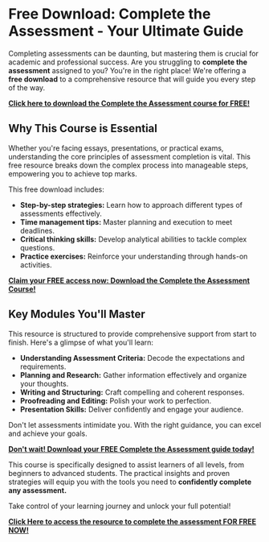 # Free Download: Complete the Assessment - Your Ultimate Guide

Completing assessments can be daunting, but mastering them is crucial for academic and professional success. Are you struggling to **complete the assessment** assigned to you? You're in the right place! We're offering a **free download** to a comprehensive resource that will guide you every step of the way.

[**Click here to download the Complete the Assessment course for FREE!**](https://udemywork.com/complete-the-assessment)

## Why This Course is Essential

Whether you're facing essays, presentations, or practical exams, understanding the core principles of assessment completion is vital. This free resource breaks down the complex process into manageable steps, empowering you to achieve top marks.

This free download includes:

*   **Step-by-step strategies:** Learn how to approach different types of assessments effectively.
*   **Time management tips:** Master planning and execution to meet deadlines.
*   **Critical thinking skills:** Develop analytical abilities to tackle complex questions.
*   **Practice exercises:** Reinforce your understanding through hands-on activities.

[**Claim your FREE access now: Download the Complete the Assessment Course!**](https://udemywork.com/complete-the-assessment)

## Key Modules You'll Master

This resource is structured to provide comprehensive support from start to finish. Here's a glimpse of what you'll learn:

*   **Understanding Assessment Criteria:** Decode the expectations and requirements.
*   **Planning and Research:** Gather information effectively and organize your thoughts.
*   **Writing and Structuring:** Craft compelling and coherent responses.
*   **Proofreading and Editing:** Polish your work to perfection.
*   **Presentation Skills:** Deliver confidently and engage your audience.

Don't let assessments intimidate you. With the right guidance, you can excel and achieve your goals.

[**Don't wait! Download your FREE Complete the Assessment guide today!**](https://udemywork.com/complete-the-assessment)

This course is specifically designed to assist learners of all levels, from beginners to advanced students. The practical insights and proven strategies will equip you with the tools you need to **confidently complete any assessment.**

Take control of your learning journey and unlock your full potential!

[**Click Here to access the resource to complete the assessment FOR FREE NOW!**](https://udemywork.com/complete-the-assessment)
